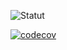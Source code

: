 ![Statut](https://github.com/dymacicd/cicd-projet1/actions/workflows/cicd.yaml/badge.svg)

[![codecov](https://codecov.io/gh/dymacicd/cicd-projet1/graph/badge.svg?token=LQISWTKNK0)](https://codecov.io/gh/dymacicd/cicd-projet1)
